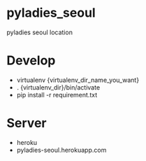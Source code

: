 pyladies_seoul
==============

pyladies seoul location

Develop
=======
- virtualenv {virtualenv_dir_name_you_want}
- . {virtualenv_dir}/bin/activate
- pip install -r requirement.txt

Server
======
- heroku
- pyladies-seoul.herokuapp.com
